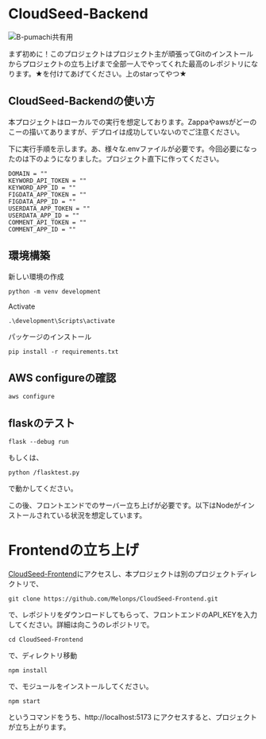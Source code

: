 # CloudSeed-Backend

![B-pumachi共有用](https://github.com/sgmtg/CloudSeed-Backend/assets/95263124/ceede4a2-e80d-431a-85b1-43445d7c4f42)

まず初めに！このプロジェクトはプロジェクト主が頑張ってGitのインストールからプロジェクトの立ち上げまで全部一人でやってくれた最高のレポジトリになります。★を付けてあげてください。上のstarってやつ★

## CloudSeed-Backendの使い方
本プロジェクトはローカルでの実行を想定しております。Zappaやawsがどーのこーの描いてありますが、デプロイは成功していないのでご注意ください。

下に実行手順を示します。あ、様々な.envファイルが必要です。今回必要になったのは下のようになりました。プロジェクト直下に作ってください。

```shell
DOMAIN = ""
KEYWORD_API_TOKEN = ""
KEYWORD_APP_ID = ""
FIGDATA_APP_TOKEN = ""
FIGDATA_APP_ID = ""
USERDATA_APP_TOKEN = ""
USERDATA_APP_ID = ""
COMMENT_API_TOKEN = ""
COMMENT_APP_ID = ""
```

## 環境構築
新しい環境の作成
```shell
python -m venv development
```

Activate
```shell
.\development\Scripts\activate
```

パッケージのインストール
```shell
pip install -r requirements.txt
```

## AWS configureの確認
```shell
aws configure
```

## flaskのテスト
```shell
flask --debug run
```

もしくは、

```shell
python /flasktest.py
```

で動かしてください。

この後、フロントエンドでのサーバー立ち上げが必要です。以下はNodeがインストールされている状況を想定しています。

# Frontendの立ち上げ

[CloudSeed-Frontend](https://github.com/Melonps/CloudSeed-Frontend)にアクセスし、本プロジェクトは別のプロジェクトディレクトリで、

```shell
git clone https://github.com/Melonps/CloudSeed-Frontend.git
```

で、レポジトリをダウンロードしてもらって、フロントエンドのAPI_KEYを入力してください。詳細は向こうのレポジトリで。

```shell
cd CloudSeed-Frontend
```

で、ディレクトリ移動

```shell
npm install
```

で、モジュールをインストールしてください。

```shell
npm start
```

というコマンドをうち、http://localhost:5173 にアクセスすると、プロジェクトが立ち上がります。
